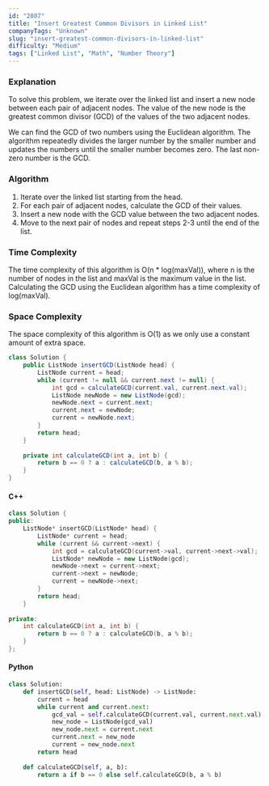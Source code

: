 ```yaml
---
id: "2807"
title: "Insert Greatest Common Divisors in Linked List"
companyTags: "Unknown"
slug: "insert-greatest-common-divisors-in-linked-list"
difficulty: "Medium"
tags: ["Linked List", "Math", "Number Theory"]
---
```


### Explanation
To solve this problem, we iterate over the linked list and insert a new node between each pair of adjacent nodes. The value of the new node is the greatest common divisor (GCD) of the values of the two adjacent nodes.

We can find the GCD of two numbers using the Euclidean algorithm. The algorithm repeatedly divides the larger number by the smaller number and updates the numbers until the smaller number becomes zero. The last non-zero number is the GCD.

### Algorithm
1. Iterate over the linked list starting from the head.
2. For each pair of adjacent nodes, calculate the GCD of their values.
3. Insert a new node with the GCD value between the two adjacent nodes.
4. Move to the next pair of nodes and repeat steps 2-3 until the end of the list.

### Time Complexity
The time complexity of this algorithm is O(n * log(maxVal)), where n is the number of nodes in the list and maxVal is the maximum value in the list. Calculating the GCD using the Euclidean algorithm has a time complexity of log(maxVal).

### Space Complexity
The space complexity of this algorithm is O(1) as we only use a constant amount of extra space.

```java
class Solution {
    public ListNode insertGCD(ListNode head) {
        ListNode current = head;
        while (current != null && current.next != null) {
            int gcd = calculateGCD(current.val, current.next.val);
            ListNode newNode = new ListNode(gcd);
            newNode.next = current.next;
            current.next = newNode;
            current = newNode.next;
        }
        return head;
    }
    
    private int calculateGCD(int a, int b) {
        return b == 0 ? a : calculateGCD(b, a % b);
    }
}
```

#### C++
```cpp
class Solution {
public:
    ListNode* insertGCD(ListNode* head) {
        ListNode* current = head;
        while (current && current->next) {
            int gcd = calculateGCD(current->val, current->next->val);
            ListNode* newNode = new ListNode(gcd);
            newNode->next = current->next;
            current->next = newNode;
            current = newNode->next;
        }
        return head;
    }
    
private:
    int calculateGCD(int a, int b) {
        return b == 0 ? a : calculateGCD(b, a % b);
    }
};
```

#### Python
```python
class Solution:
    def insertGCD(self, head: ListNode) -> ListNode:
        current = head
        while current and current.next:
            gcd_val = self.calculateGCD(current.val, current.next.val)
            new_node = ListNode(gcd_val)
            new_node.next = current.next
            current.next = new_node
            current = new_node.next
        return head
    
    def calculateGCD(self, a, b):
        return a if b == 0 else self.calculateGCD(b, a % b)
```